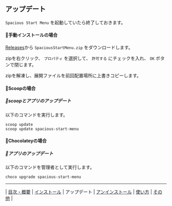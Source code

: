## アップデート

`Spacious Start Menu` を起動していたら終了しておきます。

#### 💠手動インストールの場合

[Releases](https://github.com/3xKEsGJQsmEQLAfuMv9QikF8i9y7Bf1D6NjguXg/spacious-start-menu/releases)から `SpaciousStartMenu.zip` をダウンロードします。

zipを右クリック、 `プロパティ` を選択して、 `許可する` にチェックを入れ、 `OK` ボタンで閉じます。

zipを解凍し、展開ファイルを前回配置場所に上書きコピーします。

#### 💠Scoopの場合

##### 🔹scoopとアプリのアップデート

以下のコマンドを実行します。

```
scoop update
scoop update spacious-start-menu
```

#### 💠Chocolateyの場合

##### 🔹アプリのアップデート

以下のコマンドを管理者として実行します。

```
choco upgrade spacious-start-menu
```

---

| [目次・概要](index-ja.md) | [インストール](install-ja.md) | アップデート | [アンインストール](uninstall-ja.md) | [使い方](usage-ja.md) | [その他](other-ja.md) |

